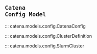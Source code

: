 ## <a name="config_model"></a><code>Catena Config Model</code>
::: catena.models.config.CatenaConfig

::: catena.models.config.ClusterDefinition

::: catena.models.config.SlurmCluster